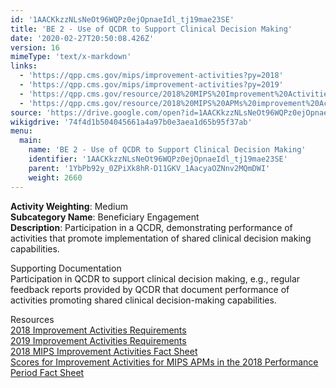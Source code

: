 ```yaml
---
id: '1AACKkzzNLsNeOt96WQPz0ejOpnaeIdl_tj19mae23SE'
title: 'BE 2 - Use of QCDR to Support Clinical Decision Making'
date: '2020-02-27T20:50:08.426Z'
version: 16
mimeType: 'text/x-markdown'
links:
  - 'https://qpp.cms.gov/mips/improvement-activities?py=2018'
  - 'https://qpp.cms.gov/mips/improvement-activities?py=2019'
  - 'https://qpp.cms.gov/resource/2018%20MIPS%20Improvement%20Activities%20Fact%20Sheet'
  - 'https://qpp.cms.gov/resource/2018%20MIPS%20APMs%20improvement%20Activities%20scores%20fact%20sheet'
source: 'https://drive.google.com/open?id=1AACKkzzNLsNeOt96WQPz0ejOpnaeIdl_tj19mae23SE'
wikigdrive: '74f4d1b504045661a4a97b0e3aea1d65b95f37ab'
menu:
  main:
    name: 'BE 2 - Use of QCDR to Support Clinical Decision Making'
    identifier: '1AACKkzzNLsNeOt96WQPz0ejOpnaeIdl_tj19mae23SE'
    parent: '1YbPb92y_0ZPiXk8hR-D11GKV_1AacyaOZNnv2MQmDWI'
    weight: 2660
---
```





**Activity Weighting**: Medium  
**Subcategory Name**: Beneficiary Engagement  
**Description**: Participation in a QCDR, demonstrating performance of activities that promote implementation of shared clinical decision making capabilities.




Supporting Documentation  
Participation in QCDR to support clinical decision making, e.g., regular feedback reports provided by QCDR that document performance of activities promoting shared clinical decision-making capabilities.




Resources  
[2018 Improvement Activities Requirements](https://qpp.cms.gov/mips/improvement-activities?py=2018)  
[2019 Improvement Activities Requirements](https://qpp.cms.gov/mips/improvement-activities?py=2019)  
[2018 MIPS Improvement Activities Fact Sheet](https://qpp.cms.gov/resource/2018%20MIPS%20Improvement%20Activities%20Fact%20Sheet)  
[Scores for Improvement Activities for MIPS APMs in the 2018 Performance Period Fact Sheet](https://qpp.cms.gov/resource/2018%20MIPS%20APMs%20improvement%20Activities%20scores%20fact%20sheet)
